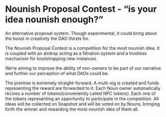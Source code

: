 # Nounish Proposal Contest - “is your idea nounish enough?”



An alternative proposal system. Though experimental, it could bring about the boost in creativity the DAO thirsts for.

The Nounish Proposal Contest is a competition for the most nounish idea. It is coupled with an airdrop acting as a filtration system and a trustless mechanism for bootstrapping new instances. 

We’re aiming to improve the ability of non-owners to be part of our narrative and further our perception of what DAOs could be.

The premise is extremely straight-forward. A multi-sig is created and funds representing the reward are forwarded to it. Each Noun owner automatically recives a number of tokens(conveniently called NPC tokens). Each one of the tokens representing an opportunity to participate in the competition. All ideas will be collected on Snapshot and will be voted on by Nouns, bringing forth the winner and rewarding the most nounish idea of them all.

